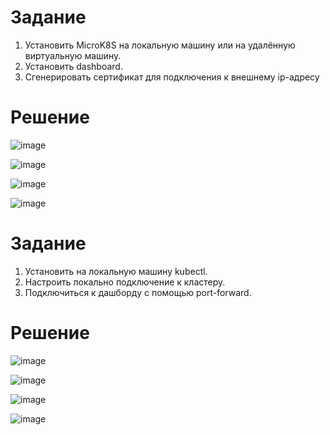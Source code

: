# Задание
1. Установить MicroK8S на локальную машину или на удалённую виртуальную машину.
2. Установить dashboard.
3. Сгенерировать сертификат для подключения к внешнему ip-адресу

# Решение
![image](https://github.com/Kul-RB/k8s/assets/53901269/19f0b54a-dafc-42fa-ae10-a3aa28d31df5)

![image](https://github.com/Kul-RB/k8s/assets/53901269/d8b9ab64-8fc7-4134-b4f8-5384d31ab6c2)

![image](https://github.com/Kul-RB/k8s/assets/53901269/3817e990-c49e-4590-b34d-23b18a846645)

![image](https://github.com/Kul-RB/k8s/assets/53901269/93030c61-d180-4e5e-82b2-a7a524aee76d)

# Задание
1. Установить на локальную машину kubectl.
2. Настроить локально подключение к кластеру.
3. Подключиться к дашборду с помощью port-forward.

# Решение
![image](https://github.com/Kul-RB/k8s/assets/53901269/7ad6a15d-822e-49d6-9902-7d2e05c8152e)

![image](https://github.com/Kul-RB/k8s/assets/53901269/8a6f866c-8bda-431c-b662-be032bbf0a5f)

![image](https://github.com/Kul-RB/k8s/assets/53901269/fdc562a6-62a0-41a1-a046-9cc1c50fa693)

![image](https://github.com/Kul-RB/k8s/assets/53901269/19c98bb4-6ce4-412a-90a4-3f8646f1f04f)

